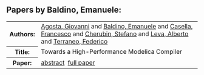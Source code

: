<h2>Papers by Baldino, Emanuele:</h2>
<!-- Begin papers -->
<table>
<tr><th>Authors:</th><td>
<a href="../authors/author_001.html">Agosta, Giovanni</a> and 
<a href="../authors/author_010.html">Baldino, Emanuele</a> and 
<a href="../authors/author_038.html">Casella, Francesco</a> and 
<a href="../authors/author_043.html">Cherubin, Stefano</a> and 
<a href="../authors/author_147.html">Leva, Alberto</a> and 
<a href="../authors/author_236.html">Terraneo, Federico</a>
</td></tr>
<tr><th>Title:  </th><td>Towards a High-Performance Modelica Compiler</td></tr>
<tr><th>Paper:  </th><td><a href="../abstracts/Modelica2019abstract3B4.pdf">abstract</a>&nbsp;&nbsp;<a href="../papers/Modelica2019paper3B4.pdf">full paper</a></td></tr>
</table>
<br>
<!-- End papers -->